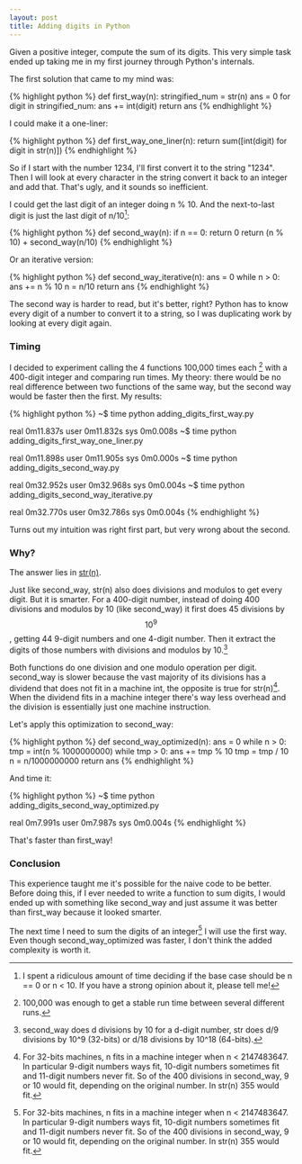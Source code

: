 ```yaml
---
layout: post
title: Adding digits in Python
---
```


Given a positive integer, compute the sum of its digits. This very simple task ended up taking me in my first journey through Python's internals.


The first solution that came to my mind was:

{% highlight python %}
def first_way(n):
    stringified_num = str(n)
    ans = 0
    for digit in stringified_num:
        ans += int(digit)
    return ans
{% endhighlight %}

I could make it a one-liner:

{% highlight python %}
def first_way_one_liner(n):
    return sum([int(digit) for digit in str(n)])
{% endhighlight %}

So if I start with the number 1234, I'll first convert it to the string "1234". Then I will look at every character in the string convert it back to an integer and add that. That's ugly, and it sounds so inefficient.


I could get the last digit of an integer doing n % 10. And the next-to-last digit is just the last digit of n/10[^1]:

{% highlight python %}
def second_way(n):
    if n == 0:
        return 0
    return (n % 10) + second_way(n/10)
{% endhighlight %}

Or an iterative version:

{% highlight python %}
def second_way_iterative(n):
    ans = 0
    while n > 0:
        ans += n % 10
        n = n/10
    return ans
{% endhighlight %}

The second way is harder to read, but it's better, right? Python has to know every digit of a number to convert it to a string, so I was duplicating work by looking at every digit again.

### Timing

I decided to experiment calling the 4 functions 100,000 times each [^2] with a 400-digit integer and comparing run times. My theory: there would be no real difference between two functions of the same way, but the second way would be faster then the first. My results:

{% highlight python %}
~$ time python adding_digits_first_way.py

real	0m11.837s
user	0m11.832s
sys	0m0.008s
~$ time python adding_digits_first_way_one_liner.py

real	0m11.898s
user	0m11.905s
sys	0m0.000s
~$ time python adding_digits_second_way.py

real	0m32.952s
user	0m32.968s
sys	0m0.004s
~$ time python adding_digits_second_way_iterative.py

real	0m32.770s
user	0m32.786s
sys	0m0.004s
{% endhighlight %}

Turns out my intuition was right first part, but very wrong about the second.

### Why?

The answer lies in [str(n)](https://github.com/python-git/python/blob/master/Objects/longobject.c#L1294).

Just like second_way, str(n) also does divisions and modulos to get every digit. But it is smarter. For a 400-digit number, instead of doing 400 divisions and modulos by 10 (like second_way) it first does 45 divisions by $$10^9$$, getting 44 9-digit numbers and one 4-digit number. Then it extract the digits of those numbers with divisions and modulos by 10.[^3]

Both functions do one division and one modulo operation per digit. second_way is slower because the vast majority of its divisions has a dividend that does not fit in a machine int, the opposite is true for str(n)[^4]. When the dividend fits in a machine integer there's way less overhead and the division is essentially just one machine instruction.

Let's apply this optimization to second_way:

{% highlight python %}
def second_way_optimized(n):
    ans = 0
    while n > 0:
        tmp = int(n % 1000000000)
        while tmp > 0:
            ans += tmp % 10
            tmp = tmp / 10
        n = n/1000000000
    return ans
{% endhighlight %}

And time it:

{% highlight python %}
~$ time python adding_digits_second_way_optimized.py

real	0m7.991s
user	0m7.987s
sys	0m0.004s
{% endhighlight %}

That's faster than first_way!

### Conclusion

This experience taught me it's possible for the naive code to be better. Before doing this, if I ever needed to write a function to sum digits, I would ended up with something like second_way and just assume it was better than first_way because it looked smarter.

The next time I need to sum the digits of an integer[^4] I will use the first way. Even though second_way_optimized was faster, I don't think the added complexity is worth it.

[^1]: I spent a ridiculous amount of time deciding if the base case should be n == 0 or n < 10. If you have a strong opinion about it, please tell me!
[^2]: 100,000 was enough to get a stable run time between several different runs.
[^3]: second_way does d divisions by 10 for a d-digit number, str does d/9 divisions by 10^9 (32-bits) or d/18 divisions by 10^18 (64-bits).
[^4]: For 32-bits machines, n fits in a machine integer when  n < 2147483647. In particular 9-digit numbers ways fit, 10-digit numbers sometimes fit and 11-digit numbers never fit. So of the 400 divisions in second_way, 9 or 10 would fit, depending on the original number. In str(n) 355 would fit.
[^5]: Okay, I never actually needed to add digits, but if it happens, I'm prepared.
